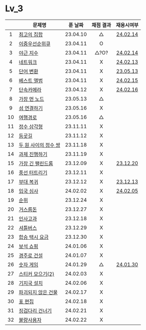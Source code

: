 # Lv_3

|     | 문제명                               | 푼 날짜  | 채점 결과 |              재응시여부              |
| :-: | ------------------------------------ | :------: | :-------: | :----------------------------------: |
|  1  | [최고의 집합](./bestSet.js)          | 23.04.10 |     △     |   [24.02.14](./replay/bestSet.js)    |
|  2  | [이중우선순위큐](./heap.js)          | 23.04.11 |     O     |
|  3  | [야근 지수](./totalNight.js)         | 23.04.11 |   △?O?    |  [24.02.14](./replay/totalNight.js)  |
|  4  | [네트워크](./network.js)             | 23.04.11 |     X     |   [24.02.13](./replay/network.js)    |
|  5  | [단어 변환](./changeWord.js)         | 23.04.11 |     X     |     [23.05.13](./changeWord.js)      |
|  6  | [베스트 앨범](./bestAlbum.js)        | 23.04.11 |     X     |  [24.02.15](./replay/bestAlbum.js)   |
|  7  | [단속카메라](./detectCamera.js)      | 23.04.12 |     X     | [24.02.16](./replay/detectCamera.js) |
|  8  | [가장 먼 노드](./farNode.js)         | 23.05.13 |     △     |
|  9  | [섬 연결하기](./islandConnect.js)    | 23.05.16 |     X     |
| 10  | [여행경로](./travelRoute.js)         | 23.05.16 |     △     |
| 11  | [정수 삼각형](./tri.js)              | 23.11.11 |     X     |
| 12  | [등굣길](./gotoSchool.js)            | 23.11.12 |     X     |
| 13  | [두 원 사이의 정수 쌍](./dotSet.js)  | 23.11.18 |     X     |
| 14  | [과제 진행하기](./doing.js)          | 23.11.19 |     X     |
| 15  | [가장 긴 팰린드롬](./longest.js)     | 23.12.09 |     X     |   [23.12.20](./replay/longest.js)    |
| 16  | [풍선 터트리기](./ballon.js)         | 23.12.11 |     X     |
| 17  | [부대 복귀](./troop.js)              | 23.12.12 |     X     |    [23.12.13](./replay/troop.js)     |
| 18  | [입국 심사](./enterTest.js)          | 24.02.02 |     X     |  [24.02.05](./replay/enterTest.js)   |
| 19  | [순위](./ranking.js)                 | 23.12.24 |     X     |
| 20  | [거스름돈](./restMoney.js)           | 23.12.27 |     X     |
| 21  | [인사고과](./workScore.js)           | 23.12.18 |     X     |
| 22  | [셔틀버스](./bus.js)                 | 23.12.29 |     X     |
| 23  | [합승 택시 요금](./taxiFee.js)       | 23.12.30 |     X     |
| 24  | [보석 쇼핑](./jewel.js)              | 24.01.06 |     X     |
| 25  | [경주로 건설](./raceRoad.js)         | 24.01.07 |     X     |
| 26  | [숫자 게임](./numberGame.js)         | 24.01.29 |     △     |  [24.01.30](./replay/numberGame.js)  |
| 27  | [스티커 모으기(2)](./sticker.js)     | 24.02.03 |     X     |
| 28  | [기지국 설치](./callinstall.js)      | 24.02.06 |     X     |
| 29  | [파괴되지 않은 건물](./undestory.js) | 24.02.17 |     X     |
| 30  | [표 편집](./editTable.js)            | 24.02.18 |     X     |
| 31  | [징검다리 건너기](./crossBridge.js)  | 24.02.21 |     X     |
| 32  | [불량사용자](./errorUser.js)         | 24.02.22 |     X     |

